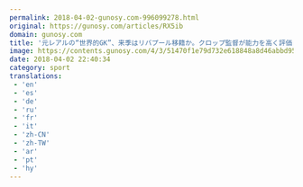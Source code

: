 ```yaml
---
permalink: 2018-04-02-gunosy.com-996099278.html
original: https://gunosy.com/articles/RX5ib
domain: gunosy.com
title: '元レアルの“世界的GK”、来季はリバプール移籍か。クロップ監督が能力を高く評価（フットボールチャンネル） - グノシー'
image: https://contents.gunosy.com/4/3/51470f1e79d732e618848a8d46abbd95_content.jpg
date: 2018-04-02 22:40:34
category: sport
translations: 
 - 'en'
 - 'es'
 - 'de'
 - 'ru'
 - 'fr'
 - 'it'
 - 'zh-CN'
 - 'zh-TW'
 - 'ar'
 - 'pt'
 - 'hy'
---
```


